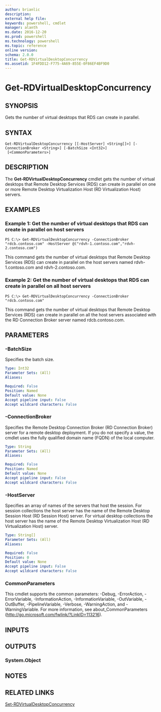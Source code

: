 ```yaml
---
author: brianlic
description: 
external help file: 
keywords: powershell, cmdlet
manager: alanth
ms.date: 2016-12-20
ms.prod: powershell
ms.technology: powershell
ms.topic: reference
online version: 
schema: 2.0.0
title: Get-RDVirtualDesktopConcurrency
ms.assetid: 1F4FDD12-F775-4A69-855E-0F86EF4BF9D0
---
```


# Get-RDVirtualDesktopConcurrency

## SYNOPSIS
Gets the number of virtual desktops that RDS can create in parallel.

## SYNTAX

```
Get-RDVirtualDesktopConcurrency [[-HostServer] <String[]>] [-ConnectionBroker <String>] [-BatchSize <Int32>]
 [<CommonParameters>]
```

## DESCRIPTION
The **Get-RDVirtualDesktopConcurrency** cmdlet gets the number of virtual desktops that Remote Desktop Services (RDS) can create in parallel on one or more Remote Desktop Virtualization Host (RD Virtualization Host) servers.

## EXAMPLES

### Example 1: Get the number of virtual desktops that RDS can create in parallel on host servers
```
PS C:\> Get-RDVirtualDesktopConcurrency -ConnectionBroker "rdcb.contoso.com" -HostServer @("rdvh-1.contoso.com","rdvh-2.contoso.com")
```

This command gets the number of virtual desktops that Remote Desktop Services (RDS) can create in parallel on the host servers named rdvh-1.contoso.com and rdvh-2.contoso.com.

### Example 2: Get the number of virtual desktops that RDS can create in parallel on all host servers
```
PS C:\> Get-RDVirtualDesktopConcurrency -ConnectionBroker "rdcb.contoso.com"
```

This command gets the number of virtual desktops that Remote Desktop Services (RDS) can create in parallel on all the host servers associated with the RD Connection Broker server named rdcb.contoso.com.

## PARAMETERS

### -BatchSize
Specifies the batch size.

```yaml
Type: Int32
Parameter Sets: (All)
Aliases: 

Required: False
Position: Named
Default value: None
Accept pipeline input: False
Accept wildcard characters: False
```

### -ConnectionBroker
Specifies the Remote Desktop Connection Broker (RD Connection Broker) server for a remote desktop deployment.
If you do not specify a value, the cmdlet uses the fully qualified domain name (FQDN) of the local computer.

```yaml
Type: String
Parameter Sets: (All)
Aliases: 

Required: False
Position: Named
Default value: None
Accept pipeline input: False
Accept wildcard characters: False
```

### -HostServer
Specifies an array of names of the servers that host the session.
For session collections the host server has the name of the Remote Desktop Session Host (RD Session Host) server.
For virtual desktop collections the host server has the name of the Remote Desktop Virtualization Host (RD Virtualization Host) server.

```yaml
Type: String[]
Parameter Sets: (All)
Aliases: 

Required: False
Position: 0
Default value: None
Accept pipeline input: False
Accept wildcard characters: False
```

### CommonParameters
This cmdlet supports the common parameters: -Debug, -ErrorAction, -ErrorVariable, -InformationAction, -InformationVariable, -OutVariable, -OutBuffer, -PipelineVariable, -Verbose, -WarningAction, and -WarningVariable. For more information, see about_CommonParameters (http://go.microsoft.com/fwlink/?LinkID=113216).

## INPUTS

## OUTPUTS

### System.Object

## NOTES

## RELATED LINKS

[Set-RDVirtualDesktopConcurrency](./Set-RDVirtualDesktopConcurrency.md)

